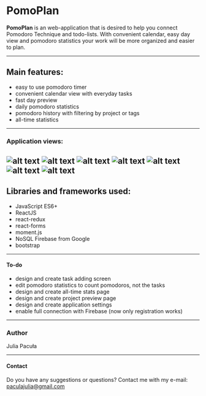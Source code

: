 # PomoPlan

**PomoPlan** is an web-application that is desired to help you connect Pomodoro Technique and todo-lists. With convenient calendar, easy day view and pomodoro statistics your work will be more organized and easier to plan.

---
## Main features:
  + easy to use pomodoro timer
  + convenient calendar view with everyday tasks
  + fast day preview
  + daily pomodoro statistics
  + pomodoro history with filtering by project or tags
  + all-time statistics
---
### Application views:
![alt text](https://raw.githubusercontent.com/juliapacula/pomoplan/master/previews/pomoplan1.png "PomoPlan")
![alt text](https://raw.githubusercontent.com/juliapacula/pomoplan/master/previews/pomoplan2.png "PomoPlan")
![alt text](https://raw.githubusercontent.com/juliapacula/pomoplan/master/previews/pomoplan3.png "PomoPlan")
![alt text](https://raw.githubusercontent.com/juliapacula/pomoplan/master/previews/pomoplan4.png "PomoPlan")
![alt text](https://raw.githubusercontent.com/juliapacula/pomoplan/master/previews/pomoplan5.png "PomoPlan")
![alt text](https://raw.githubusercontent.com/juliapacula/pomoplan/master/previews/pomoplan6.png "PomoPlan")
![alt text](https://raw.githubusercontent.com/juliapacula/pomoplan/master/previews/pomoplan7.png "PomoPlan")
---
## Libraries and frameworks used:
  + JavaScript ES6+
  + ReactJS
  + react-redux
  + react-forms
  + moment.js
  + NoSQL Firebase from Google
  + bootstrap 
---
#### To-do
  + design and create task adding screen
  + edit pomodoro statistics to count pomodoros, not the tasks
  + design and create all-time stats page
  + design and create project preview page
  + design and create application settings
  + enable full connection with Firebase (now only registration works)
---
### Author
  Julia Pacuła

--- 
#### Contact
  Do you have any suggestions or questions? Contact me with my e-mail: paculajulia@gmail.com
